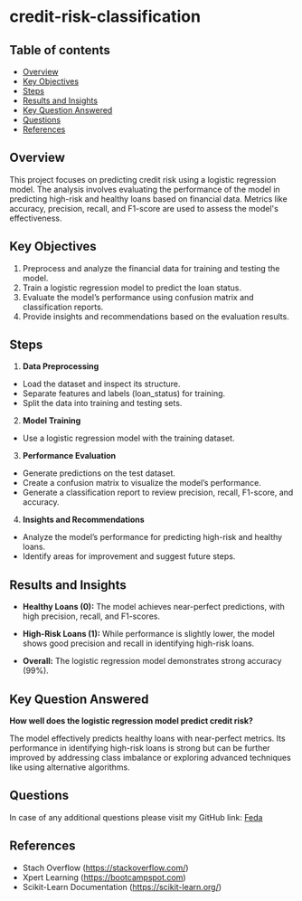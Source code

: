 # credit-risk-classification

## Table of contents

* [Overview](#Overview)
* [Key Objectives](#Key-Objectives)
* [Steps](#Steps)
* [Results and Insights](#Results-and-Insights)
* [Key Question Answered](#Key-Question-Answered)
* [Questions](#Questions)
* [References](#References)

## Overview

This project focuses on predicting credit risk using a logistic regression model. The analysis involves evaluating the performance of the model in predicting high-risk and healthy loans based on financial data. Metrics like accuracy, precision, recall, and F1-score are used to assess the model's effectiveness.

## Key Objectives

1. Preprocess and analyze the financial data for training and testing the model. 
2. Train a logistic regression model to predict the loan status.
3. Evaluate the model’s performance using confusion matrix and classification reports. 
4. Provide insights and recommendations based on the evaluation results.

## Steps

1. **Data Preprocessing**

* Load the dataset and inspect its structure.
* Separate features and labels (loan_status) for training.
* Split the data into training and testing sets.

2. **Model Training**

* Use a logistic regression model with the training dataset.

3. **Performance Evaluation**

* Generate predictions on the test dataset.
* Create a confusion matrix to visualize the model’s performance.
* Generate a classification report to review precision, recall, F1-score, and accuracy.

4. **Insights and Recommendations**

* Analyze the model’s performance for predicting high-risk and healthy loans.
* Identify areas for improvement and suggest future steps.

## Results and Insights

* **Healthy Loans (0):** The model achieves near-perfect predictions, with high precision, recall, and F1-scores.

* **High-Risk Loans (1):** While performance is slightly lower, the model shows good precision and recall in identifying high-risk loans.

* **Overall:** The logistic regression model demonstrates strong accuracy (99%).

## Key Question Answered

**How well does the logistic regression model predict credit risk?**

The model effectively predicts healthy loans with near-perfect metrics. Its performance in identifying high-risk loans is strong but can be further improved by addressing class imbalance or exploring advanced techniques like using alternative algorithms.

## Questions

In case of any additional questions please visit my GitHub link: [Feda](https://github.com/Feda2020)

## References

* Stach Overflow (https://stackoverflow.com/)
* Xpert Learning (https://bootcampspot.com)
* Scikit-Learn Documentation (https://scikit-learn.org/)